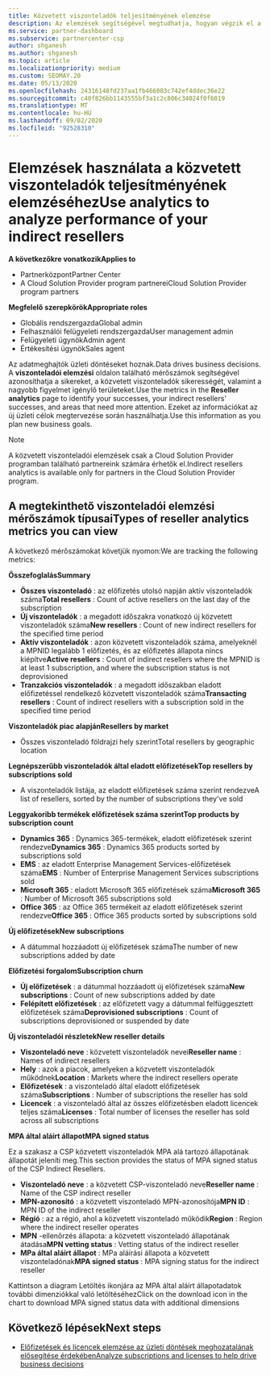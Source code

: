 ```yaml
---
title: Közvetett viszonteladók teljesítményének elemzése
description: Az elemzések segítségével megtudhatja, hogyan végzik el a közvetett viszonteladókat, valamint a sikereket és a több figyelmet igénylő területeket.
ms.service: partner-dashboard
ms.subservice: partnercenter-csp
author: shganesh
ms.author: shganesh
ms.topic: article
ms.localizationpriority: medium
ms.custom: SEOMAY.20
ms.date: 05/13/2020
ms.openlocfilehash: 24316148fd237aa1fb466083c742ef4ddec36e22
ms.sourcegitcommit: c40f826bb1143555bf3a1c2c806c34024f0f6019
ms.translationtype: MT
ms.contentlocale: hu-HU
ms.lasthandoff: 09/02/2020
ms.locfileid: "92528310"
---
```

# <a name="use-analytics-to-analyze-performance-of-your-indirect-resellers"></a><span data-ttu-id="392eb-103">Elemzések használata a közvetett viszonteladók teljesítményének elemzéséhez</span><span class="sxs-lookup"><span data-stu-id="392eb-103">Use analytics to analyze performance of your indirect resellers</span></span>

<span data-ttu-id="392eb-104">**A következőkre vonatkozik**</span><span class="sxs-lookup"><span data-stu-id="392eb-104">**Applies to**</span></span>

- <span data-ttu-id="392eb-105">Partnerközpont</span><span class="sxs-lookup"><span data-stu-id="392eb-105">Partner Center</span></span>
- <span data-ttu-id="392eb-106">A Cloud Solution Provider program partnerei</span><span class="sxs-lookup"><span data-stu-id="392eb-106">Cloud Solution Provider program partners</span></span>

<span data-ttu-id="392eb-107">**Megfelelő szerepkörök**</span><span class="sxs-lookup"><span data-stu-id="392eb-107">**Appropriate roles**</span></span>

- <span data-ttu-id="392eb-108">Globális rendszergazda</span><span class="sxs-lookup"><span data-stu-id="392eb-108">Global admin</span></span>
- <span data-ttu-id="392eb-109">Felhasználói felügyeleti rendszergazda</span><span class="sxs-lookup"><span data-stu-id="392eb-109">User management admin</span></span>
- <span data-ttu-id="392eb-110">Felügyeleti ügynök</span><span class="sxs-lookup"><span data-stu-id="392eb-110">Admin agent</span></span>
- <span data-ttu-id="392eb-111">Értékesítési ügynök</span><span class="sxs-lookup"><span data-stu-id="392eb-111">Sales agent</span></span>

<span data-ttu-id="392eb-112">Az adatmeghajtók üzleti döntéseket hoznak.</span><span class="sxs-lookup"><span data-stu-id="392eb-112">Data drives business decisions.</span></span> <span data-ttu-id="392eb-113">A **viszonteladói elemzési** oldalon található mérőszámok segítségével azonosíthatja a sikereket, a közvetett viszonteladók sikerességét, valamint a nagyobb figyelmet igénylő területeket.</span><span class="sxs-lookup"><span data-stu-id="392eb-113">Use the metrics in the **Reseller analytics** page to identify your successes, your indirect resellers' successes, and areas that need more attention.</span></span> <span data-ttu-id="392eb-114">Ezeket az információkat az új üzleti célok megtervezése során használhatja.</span><span class="sxs-lookup"><span data-stu-id="392eb-114">Use this information as you plan new business goals.</span></span>

> [!NOTE]
> <span data-ttu-id="392eb-115">A közvetett viszonteladói elemzések csak a Cloud Solution Provider programban található partnereink számára érhetők el.</span><span class="sxs-lookup"><span data-stu-id="392eb-115">Indirect resellers analytics is available only for partners in the Cloud Solution Provider program.</span></span>

## <a name="types-of-reseller-analytics-metrics-you-can-view"></a><span data-ttu-id="392eb-116">A megtekinthető viszonteladói elemzési mérőszámok típusai</span><span class="sxs-lookup"><span data-stu-id="392eb-116">Types of reseller analytics metrics you can view</span></span>

<span data-ttu-id="392eb-117">A következő mérőszámokat követjük nyomon:</span><span class="sxs-lookup"><span data-stu-id="392eb-117">We are tracking the following metrics:</span></span>

<span data-ttu-id="392eb-118">**Összefoglalás**</span><span class="sxs-lookup"><span data-stu-id="392eb-118">**Summary**</span></span>  
 - <span data-ttu-id="392eb-119">**Összes viszonteladó** : az előfizetés utolsó napján aktív viszonteladók száma</span><span class="sxs-lookup"><span data-stu-id="392eb-119">**Total resellers** : Count of active resellers on the last day of the subscription</span></span>  
 - <span data-ttu-id="392eb-120">**Új viszonteladók** : a megadott időszakra vonatkozó új közvetett viszonteladók száma</span><span class="sxs-lookup"><span data-stu-id="392eb-120">**New resellers** : Count of new indirect resellers for the specified time period</span></span>  
 - <span data-ttu-id="392eb-121">**Aktív viszonteladók** : azon közvetett viszonteladók száma, amelyeknél a MPNID legalább 1 előfizetés, és az előfizetés állapota nincs kiépítve</span><span class="sxs-lookup"><span data-stu-id="392eb-121">**Active resellers** : Count of indirect resellers where the MPNID is at least 1 subscription, and where the subscription status is not deprovisioned</span></span>  
 - <span data-ttu-id="392eb-122">**Tranzakciós viszonteladók** : a megadott időszakban eladott előfizetéssel rendelkező közvetett viszonteladók száma</span><span class="sxs-lookup"><span data-stu-id="392eb-122">**Transacting resellers** : Count of indirect resellers with a subscription sold in the specified time period</span></span>  

<span data-ttu-id="392eb-123">**Viszonteladók piac alapján**</span><span class="sxs-lookup"><span data-stu-id="392eb-123">**Resellers by market**</span></span>  
 - <span data-ttu-id="392eb-124">Összes viszonteladó földrajzi hely szerint</span><span class="sxs-lookup"><span data-stu-id="392eb-124">Total resellers by geographic location</span></span>  

<span data-ttu-id="392eb-125">**Legnépszerűbb viszonteladók által eladott előfizetések**</span><span class="sxs-lookup"><span data-stu-id="392eb-125">**Top resellers by subscriptions sold**</span></span>
 - <span data-ttu-id="392eb-126">A viszonteladók listája, az eladott előfizetések száma szerint rendezve</span><span class="sxs-lookup"><span data-stu-id="392eb-126">A list of resellers, sorted by the number of subscriptions they've sold</span></span>  

<span data-ttu-id="392eb-127">**Leggyakoribb termékek előfizetések száma szerint**</span><span class="sxs-lookup"><span data-stu-id="392eb-127">**Top products by subscription count**</span></span>  
 - <span data-ttu-id="392eb-128">**Dynamics 365** : Dynamics 365-termékek, eladott előfizetések szerint rendezve</span><span class="sxs-lookup"><span data-stu-id="392eb-128">**Dynamics 365** : Dynamics 365 products sorted by subscriptions sold</span></span>  
 - <span data-ttu-id="392eb-129">**EMS** : az eladott Enterprise Management Services-előfizetések száma</span><span class="sxs-lookup"><span data-stu-id="392eb-129">**EMS** : Number of Enterprise Management Services subscriptions sold</span></span>  
 - <span data-ttu-id="392eb-130">**Microsoft 365** : eladott Microsoft 365 előfizetések száma</span><span class="sxs-lookup"><span data-stu-id="392eb-130">**Microsoft 365** : Number of Microsoft 365 subscriptions sold</span></span>  
 - <span data-ttu-id="392eb-131">**Office 365** : az Office 365 termékeit az eladott előfizetések szerint rendezve</span><span class="sxs-lookup"><span data-stu-id="392eb-131">**Office 365** : Office 365 products sorted by subscriptions sold</span></span>  

<span data-ttu-id="392eb-132">**Új előfizetések**</span><span class="sxs-lookup"><span data-stu-id="392eb-132">**New subscriptions**</span></span>  
 - <span data-ttu-id="392eb-133">A dátummal hozzáadott új előfizetések száma</span><span class="sxs-lookup"><span data-stu-id="392eb-133">The number of new subscriptions added by date</span></span>  

<span data-ttu-id="392eb-134">**Előfizetési forgalom**</span><span class="sxs-lookup"><span data-stu-id="392eb-134">**Subscription churn**</span></span>  
 - <span data-ttu-id="392eb-135">**Új előfizetések** : a dátummal hozzáadott új előfizetések száma</span><span class="sxs-lookup"><span data-stu-id="392eb-135">**New subscriptions** : Count of new subscriptions added by date</span></span>  
 - <span data-ttu-id="392eb-136">**Felépített előfizetések** : az előfizetett vagy a dátummal felfüggesztett előfizetések száma</span><span class="sxs-lookup"><span data-stu-id="392eb-136">**Deprovisioned subscriptions** : Count of subscriptions deprovisioned or suspended by date</span></span>  

<span data-ttu-id="392eb-137">**Új viszonteladói részletek**</span><span class="sxs-lookup"><span data-stu-id="392eb-137">**New reseller details**</span></span>  
 - <span data-ttu-id="392eb-138">**Viszonteladó neve** : közvetett viszonteladók nevei</span><span class="sxs-lookup"><span data-stu-id="392eb-138">**Reseller name** : Names of indirect resellers</span></span>  
 - <span data-ttu-id="392eb-139">**Hely** : azok a piacok, amelyeken a közvetett viszonteladók működnek</span><span class="sxs-lookup"><span data-stu-id="392eb-139">**Location** : Markets where the indirect resellers operate</span></span>  
 - <span data-ttu-id="392eb-140">**Előfizetések** : a viszonteladó által eladott előfizetések száma</span><span class="sxs-lookup"><span data-stu-id="392eb-140">**Subscriptions** : Number of subscriptions the reseller has sold</span></span>  
 - <span data-ttu-id="392eb-141">**Licencek** : a viszonteladó által az összes előfizetésben eladott licencek teljes száma</span><span class="sxs-lookup"><span data-stu-id="392eb-141">**Licenses** : Total number of licenses the reseller has sold across all subscriptions</span></span>  

<span data-ttu-id="392eb-142">**MPA által aláírt állapot**</span><span class="sxs-lookup"><span data-stu-id="392eb-142">**MPA signed status**</span></span>

<span data-ttu-id="392eb-143">Ez a szakasz a CSP közvetett viszonteladók MPA alá tartozó állapotának állapotát jeleníti meg.</span><span class="sxs-lookup"><span data-stu-id="392eb-143">This section provides the status of MPA signed status of the CSP Indirect Resellers.</span></span>

 - <span data-ttu-id="392eb-144">**Viszonteladó neve** : a közvetett CSP-viszonteladó neve</span><span class="sxs-lookup"><span data-stu-id="392eb-144">**Reseller name** : Name of the CSP indirect reseller</span></span>
 - <span data-ttu-id="392eb-145">**MPN-azonosító** : a közvetett viszonteladó MPN-azonosítója</span><span class="sxs-lookup"><span data-stu-id="392eb-145">**MPN ID** : MPN ID of the indirect reseller</span></span>
 - <span data-ttu-id="392eb-146">**Régió** : az a régió, ahol a közvetett viszonteladó működik</span><span class="sxs-lookup"><span data-stu-id="392eb-146">**Region** : Region where the indirect reseller operates</span></span>
 - <span data-ttu-id="392eb-147">**MPN** -ellenőrzés állapota: a közvetett viszonteladó állapotának átadása</span><span class="sxs-lookup"><span data-stu-id="392eb-147">**MPN vetting status** : Vetting status of the indirect reseller</span></span>
 - <span data-ttu-id="392eb-148">**MPa által aláírt állapot** : MPa aláírási állapota a közvetett viszonteladónak</span><span class="sxs-lookup"><span data-stu-id="392eb-148">**MPA signed status** : MPA signing status for the indirect reseller</span></span>

<span data-ttu-id="392eb-149">Kattintson a diagram Letöltés ikonjára az MPA által aláírt állapotadatok további dimenziókkal való letöltéséhez</span><span class="sxs-lookup"><span data-stu-id="392eb-149">Click on the download icon in the chart to download MPA signed status data with additional dimensions</span></span>
  
## <a name="next-steps"></a><span data-ttu-id="392eb-150">Következő lépések</span><span class="sxs-lookup"><span data-stu-id="392eb-150">Next steps</span></span>

- [<span data-ttu-id="392eb-151">Előfizetések és licencek elemzése az üzleti döntések meghozatalának elősegítése érdekében</span><span class="sxs-lookup"><span data-stu-id="392eb-151">Analyze subscriptions and licenses to help drive business decisions</span></span>](analyze-subscriptions-licenses.md)